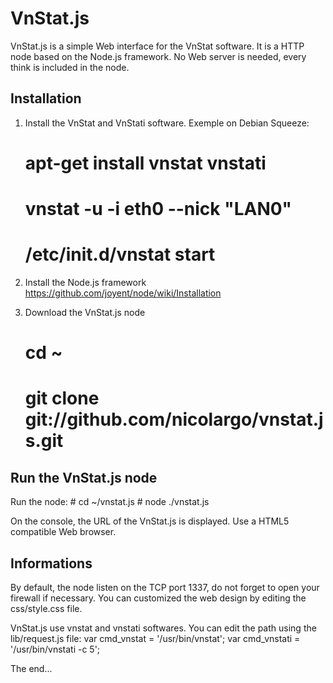 VnStat.js
=========

VnStat.js is a simple Web interface for the VnStat software.
It is a HTTP node based on the Node.js framework.
No Web server is needed, every think is included in the node.

Installation
------------

1) Install the VnStat and VnStati software.
Exemple on Debian Squeeze:
	# apt-get install vnstat vnstati
	# vnstat -u -i eth0 --nick "LAN0"
	# /etc/init.d/vnstat start

2) Install the Node.js framework
https://github.com/joyent/node/wiki/Installation

3) Download the VnStat.js node
	# cd ~
	# git clone git://github.com/nicolargo/vnstat.js.git

Run the VnStat.js node
----------------------

Run the node:
	# cd ~/vnstat.js
	# node ./vnstat.js

On the console, the URL of the VnStat.js is displayed.
Use a HTML5 compatible Web browser.

Informations
------------

By default, the node listen on the TCP port 1337, do not forget to open your firewall if necessary.
You can customized the web design by editing the css/style.css file.

VnStat.js use vnstat and vnstati softwares. You can edit the path using the lib/request.js file:
	var cmd_vnstat = '/usr/bin/vnstat';
	var cmd_vnstati = '/usr/bin/vnstati -c 5';

The end...